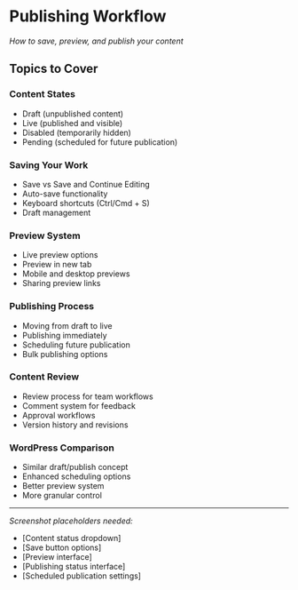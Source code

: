 # Publishing Workflow

*How to save, preview, and publish your content*

## Topics to Cover

### Content States
- Draft (unpublished content)
- Live (published and visible)
- Disabled (temporarily hidden)
- Pending (scheduled for future publication)

### Saving Your Work
- Save vs Save and Continue Editing
- Auto-save functionality
- Keyboard shortcuts (Ctrl/Cmd + S)
- Draft management

### Preview System
- Live preview options
- Preview in new tab
- Mobile and desktop previews
- Sharing preview links

### Publishing Process
- Moving from draft to live
- Publishing immediately
- Scheduling future publication
- Bulk publishing options

### Content Review
- Review process for team workflows
- Comment system for feedback
- Approval workflows
- Version history and revisions

### WordPress Comparison
- Similar draft/publish concept
- Enhanced scheduling options
- Better preview system
- More granular control

---

*Screenshot placeholders needed:*
- [Content status dropdown]
- [Save button options]
- [Preview interface]
- [Publishing status interface]
- [Scheduled publication settings]